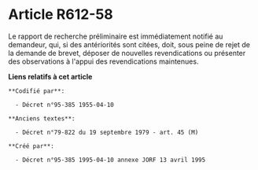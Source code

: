 # Article R612-58

Le rapport de recherche préliminaire est immédiatement notifié au demandeur, qui, si des antériorités sont citées, doit, sous
peine de rejet de la demande de brevet, déposer de nouvelles revendications ou présenter des observations à l'appui des
revendications maintenues.

**Liens relatifs à cet article**

	**Codifié par**:

	  - Décret n°95-385 1955-04-10

	**Anciens textes**:

	  - Décret n°79-822 du 19 septembre 1979 - art. 45 (M)

	**Créé par**:

	  - Décret n°95-385 1995-04-10 annexe JORF 13 avril 1995

